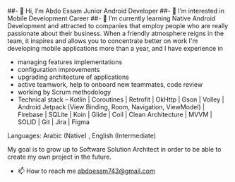 ##- 👋 Hi, I’m Abdo Essam Junior Android Developer 
##- 👀 I’m interested in Mobile Development Career 
##- 🌱 I’m currently learning Native Android Development and attracted to companies that employ people who are really passionate about their business. When a friendly atmosphere reigns in the team, it inspires and allows you to concentrate better on   work 
 I'm developing mobile applications more than a year, and I have experience in 
 
- managing features implementations
- configuration improvements
- upgrading architecture of applications
- active teamwork, help to onboard new teammates, code review
- working by Scrum methodology
- Technical stack – Kotlin | Coroutines | Retrofit | OkHttp | Gson | Volley | Android Jetpack (View Binding, Room, Navigation, ViewModel) | Firebase | SQLite | Koin | Glide | Coil | Clean Architecture | MVVM | SOLID | Git | Jira | Figma

Languages: Arabic (Native) , English (Intermediate) 


 My goal is to grow up to Software Solution Architect in order to be able to create my own project in the future.

- 📫 How to reach me abdoessm743@gmail.com

<!---
abdo-essam/abdo-essam is a ✨ special ✨ repository because its `README.md` (this file) appears on your GitHub profile.
You can click the Preview link to take a look at your changes.
--->
